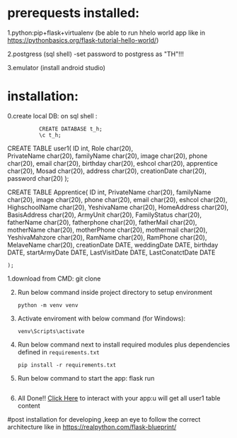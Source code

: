 # prerequests installed:

1.python:pip+flask+virtualenv (be able to run hhelo world app like in  https://pythonbasics.org/flask-tutorial-hello-world/)

2.postgress (sql shell) -set password to postgress as "TH"!!!

3.emulator (install android studio)


# installation:

0.create local DB:
       on  sql shell :
       
              CREATE DATABASE t_h;
              \c t_h;
                  

CREATE TABLE user1(
	ID int,
	Role char(20),	
	PrivateName char(20),
	familyName char(20),
	image char(20),
	phone  char(20),
	email  char(20),
	birthday  char(20),
	eshcol  char(20),
	apprentice  char(20),
	Mosad  char(20),
	address  char(20),
	creationDate  char(20),
	password char(20)
	);

	
CREATE TABLE Apprentice(
	ID int, 
	PrivateName char(20),
	familyName char(20),
	image char(20),
	phone  char(20),
	email  char(20),
	eshcol  char(20),
	HighschoolName  char(20),
	YeshivaName  char(20),
	HomeAddress  char(20),
	BasisAddress  char(20),
	ArmyUnit  char(20),
	FamilyStatus  char(20),
	fatherName  char(20),
	fatherphone  char(20),
	fatherMail  char(20),
	motherName  char(20),
	motherPhone  char(20),
	mothermail  char(20),
	YeshivaMahzore  char(20),
	RamName  char(20),
	RamPhone  char(20),
	MelaveName  char(20),
	creationDate  DATE,
	weddingDate  DATE,
	birthday  DATE,
	startArmyDate  DATE,
	LastVisitDate  DATE,
	LastConatctDate  DATE


	);
       
1.download from CMD:
      git clone <this repo url>
     
      
2. Run below command inside project directory to setup environment
      ```console
      python -m venv venv
      ```

3. Activate enviroment with below command (for Windows):
      ```console
      venv\Scripts\activate
      ```

4. Run below command next to install required modules plus dependencies defined in `requirements.txt`
      ```console
      pip install -r requirements.txt
      ```

5. Run below command to start the app:
     flask run
      ```

6. All Done!! [Click Here](http://localhost:5000/) to interact with your app:u will get all user1 table content


#post installation 
for developing ,keep an eye to follow the correct architecture like in https://realpython.com/flask-blueprint/
